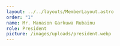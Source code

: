 ```yaml
---
layout: ../../layouts/MemberLayout.astro
order: "1"
name: Mr. Manason Garkuwa Rubainu
role: President
picture: /images/uploads/president.webp
---
```

